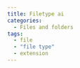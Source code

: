 ```yaml
---
title: Filetype ai
categories:
  - Files and folders
tags:
  - file
  - "file type"
  - extension
---
```

